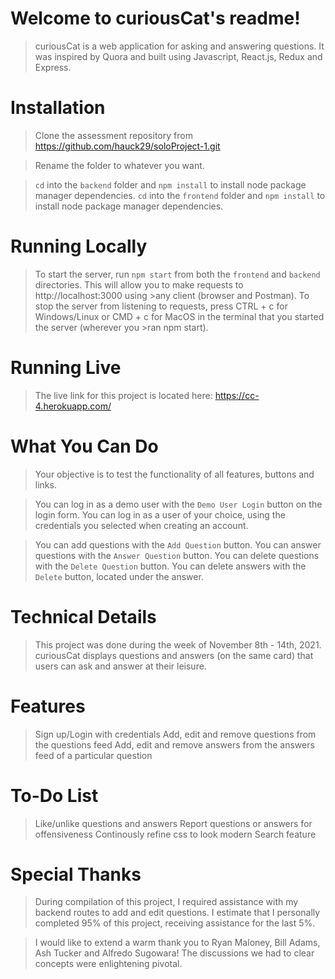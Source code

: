 # Welcome to curiousCat's readme!

>curiousCat is a web application for asking and answering questions. It was inspired by Quora and built using Javascript, React.js, Redux and Express.

# Installation

>Clone the assessment repository from https://github.com/hauck29/soloProject-1.git

>Rename the folder to whatever you want.

>`cd` into the `backend` folder and `npm install` to install node package manager dependencies.
>`cd` into the `frontend` folder and `npm install` to install node package manager dependencies.

# Running Locally
>To start the server, run `npm start` from both the `frontend` and `backend` directories. This will allow you to make requests to http://localhost:3000 using >any client (browser and Postman).
>To stop the server from listening to requests, press CTRL + c for Windows/Linux or CMD + c for MacOS in the terminal that you started the server (wherever you >ran npm start).

# Running Live
>The live link for this project is located here: https://cc-4.herokuapp.com/

# What You Can Do
>Your objective is to test the functionality of all features, buttons and links.

>You can log in as a demo user with the `Demo User Login` button on the login form.
>You can log in as a user of your choice, using the credentials you selected when creating an account.

>You can add questions with the `Add Question` button.
>You can answer questions with the `Answer Question` button.
>You can delete questions with the `Delete Question` button.
>You can delete answers with the `Delete` button, located under the answer.

# Technical Details
>This project was done during the week of November 8th - 14th, 2021.
>curiousCat displays questions and answers (on the same card) that users can ask and answer at their leisure.


# Features
>Sign up/Login with credentials
>Add, edit and remove questions from the questions feed
>Add, edit and remove answers from the answers feed of a particular question

# To-Do List
>Like/unlike questions and answers
>Report questions or answers for offensiveness
>Continously refine css to look modern
>Search feature

# Special Thanks
>During compilation of this project, I required assistance with my backend routes to add and edit questions.
>I estimate that I personally completed 95% of this project, receiving assistance for the last 5%.

>I would like to extend a warm thank you to Ryan Maloney, Bill Adams, Ash Tucker and Alfredo Sugowara!
>The discussions we had to clear concepts were enlightening pivotal.
